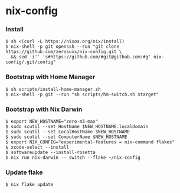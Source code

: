 # nix-config

### Install
```shell
$ sh <(curl -L https://nixos.org/nix/install)
$ nix-shell -p git openssh --run "git clone https://github.com/zerosuxx/nix-config.git \
  && sed -i'' 's#https://github.com/#git@github.com:#g' nix-config/.git/config"
```

### Bootstrap with Home Manager
```shell
$ sh scripts/install-home-manager.sh
$ nix-shell -p git --run "sh scripts/hm-switch.sh $target"
```

### Bootstrap with Nix Darwin
```shell
$ export NEW_HOSTNAME="zero-m3-max"
$ sudo scutil --set HostName $NEW_HOSTNAME.localdomain
$ sudo scutil --set LocalHostName $NEW_HOSTNAME
$ sudo scutil --set ComputerName $NEW_HOSTNAME
$ export NIX_CONFIG="experimental-features = nix-command flakes"
$ xcode-select --install
$ softwareupdate --install-rosetta
$ nix run nix-darwin -- switch --flake ~/nix-config
```

### Update flake
```shell
$ nix flake update
```
